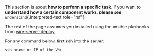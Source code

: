 This section is about **how to perform a specific task**. If you want to
**understand how a certain component works, please see**
`understand`{.interpreted-text role="ref"}

The rest of the page assumes you installed using the ansible playbooks
from
[wire-server-deploy](https://github.com/wireapp/wire-server-deploy/tree/master/ansible)

For any command below, first ssh into the server:

    ssh <name or IP of the VM>
